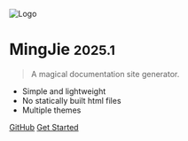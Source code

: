 <!-- _coverpage.md -->

![Logo](https://ooo.0x0.ooo/2025/01/12/OEjAIM.th.png)

# MingJie <small>2025.1</small>

> A magical documentation site generator.

- Simple and lightweight
- No statically built html files
- Multiple themes

[GitHub](https://github.com/tianhukj/docs-cli/)
[Get Started](README.md)

